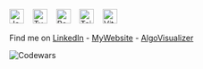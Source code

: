 <img title="JavaScript" alt="JavaScript" width="26px" src="https://cdn.jsdelivr.net/gh/devicons/devicon/icons/javascript/javascript-original.svg" /> &nbsp;&nbsp; <img title="TypeScript" alt="TypeScript" width="26px" src="https://cdn.jsdelivr.net/gh/devicons/devicon/icons/typescript/typescript-original.svg" /> &nbsp;&nbsp; <img title="React" alt="React" width="26px" src="https://cdn.jsdelivr.net/gh/devicons/devicon/icons/react/react-original.svg" /> &nbsp;&nbsp; <img title="Tailwind" width="26px" src="https://cdn.jsdelivr.net/gh/devicons/devicon@latest/icons/tailwindcss/tailwindcss-original.svg" /> &nbsp;&nbsp; <img title="Vite" alt="Vite" width="26px" src="https://cdn.jsdelivr.net/gh/devicons/devicon@latest/icons/vitejs/vitejs-original.svg" />


Find me on [LinkedIn](https://www.linkedin.com/in/cmannunziato/) - [MyWebsite](https://chrisannunziato.com/) - [AlgoVisualizer](https://annunziatoviz.com/)

![Codewars](https://github.r2v.ch/codewars?user=TotalAbsorb&stroke=COLOR)
